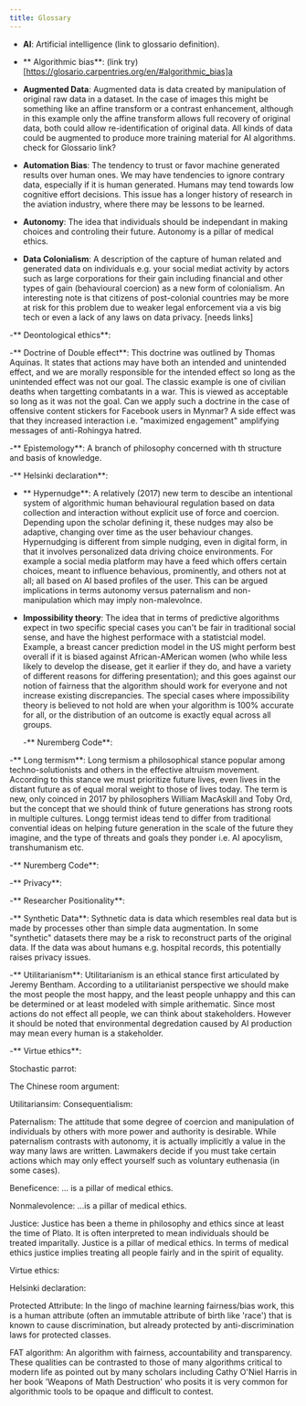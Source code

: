 ```yaml
---
title: Glossary
---
```


- **AI**:
  Artificial intelligence (link to glossario definition).

- ** Algorithmic bias**:
(link try)[https://glosario.carpentries.org/en/#algorithmic_bias]a

- **Augmented Data**:
  Augmented data is data created by manipulation of original raw data in a dataset. In the case of images this might be something like an affine transform or a contrast enhancement, although in this example only the affine transform allows full recovery of original data, both could allow re-identification of original data. All kinds of data could be augmented to produce more training material for AI algorithms. check for Glossario link?

- **Automation Bias**:
    The tendency to trust or favor machine generated results over human ones. We may have tendencies to ignore contrary data, especially if it is human generated. Humans may tend towards low cognitive effort decisions. This issue has a longer history of research in the aviation industry, where there may be lessons to be learned.

- **Autonomy**:
    The idea that individuals should be independant in making choices and controling their future. Autonomy is a pillar of medical ethics. 
  
- **Data Colonialism**:
  A description of the capture of human related and generated data on individuals  e.g. your social mediat activity by actors such as large corporations for their gain including financial and other types of gain (behavioural coercion) as a new form of colonialism. An interesting note is that citizens of post-colonial countries may be more at risk for this problem due to weaker legal enforcement via a vis big tech or even a lack of any laws on data privacy. [needs links]

-** Deontological ethics**:
 

-** Doctrine of Double effect**:
    This doctrine was outlined by Thomas Aquinas. It states that actions may have both an intended and unintended effect, and we are morally responsible for the intended effect so long as the unintended effect was not our goal. The classic example is one of civilian deaths when targetting combatants in a war. This is viewed as acceptable so long as it was not the goal. Can we apply such a doctrine in the case of offensive content stickers for Facebook users in Mynmar? A side effect was that they increased interaction i.e. "maximized engagement" amplifying messages of anti-Rohingya hatred. 

-** Epistemology**:
    A branch of philosophy concerned with th structure and basis of knowledge. 

-** Helsinki declaration**:

 
- ** Hypernudge**:
    A relatively (2017) new term to descibe an intentional system of algorithmic human behavioural regulation based on data collection and interaction without explicit use of force and coercion. Depending upon the scholar defining it, these nudges may also be adaptive, changing over time as the user behaviour changes. Hypernudging is different from simple nudging, even in digital form, in that it involves personalized data driving choice environments. For example a social media platform may have a feed which offers certain choices, meant to influence behavious, prominently, and others not at all; all based on AI based profiles of the user. This can be argued implications in terms autonomy versus paternalism and non-manipulation which may imply non-malevolnce.


- **Impossibility theory**:
  The idea that in terms of predictive algorithms expect in two specific special cases you can't be fair in traditional social sense, and have the highest performace with a statistcial model. Example, a breast cancer prediction model in the US might perform best overall if it is biased against African-AMerican women (who while less likely to develop the disease, get it earlier if they do, and have a variety of different reasons for differing presentation); and this goes against our notion of fairness that the algorithm should work for everyone and not increase existing discrepancies. The special cases where impossibility theory is believed to not hold are when your algorithm is 100% accurate for all, or the distribution of an outcome is exactly equal across all groups. 

  -** Nuremberg Code**:

-** Long termism**:
    Long termism a philosophical stance popular among techno-solutionists and others in the effective altruism movement. According to this stance we must prioritize future lives, even lives in the distant future as of equal moral weight to those of lives today. The term is new, only coinced in 2017 by philosophers William MacAskill and Toby Ord, but the concept that we should think of future generations has strong roots in multiple cultures. Longg termist ideas tend to differ from traditional convential ideas on helping future generation in the scale of the future they imagine, and the type of threats and goals they ponder i.e. AI apocylism, transhumanism etc.


-** Nuremberg Code**:

-** Privacy**:

-** Researcher Positionality**:

-** Synthetic Data**:
    Sythnetic data is data which resembles real data but is made by processes other than simple data augmentation. In some "synthetic" datasets there may be a risk to reconstruct parts of the original data. If the data was about humans e.g. hospital records, this potentially raises privacy issues.

 -** Utilitarianism**:
    Utilitarianism is an ethical stance first articulated by Jeremy Bentham. According to a utilitarianist perspective we should make the most people the most happy, and the least people unhappy and this can be determined or at least modeled with simple arithematic. Since most actions do not effect all people, we can think about stakeholders. However it should be noted that environmental degredation caused by AI production may mean every human is a stakeholder.


 -** Virtue ethics**:
 









Stochastic parrot:


The Chinese room argument:


Utilitariansim: 
Consequentialism:



Paternalism: The attitude that some degree of coercion and manipulation of individuals by others with more power and authority is desirable. While paternalism contrasts with autonomy, it is actually implicitly a value in the way many laws are written. Lawmakers decide if you must take certain actions which may only effect yourself such as voluntary euthenasia (in some cases).



Beneficence: ... is a pillar of medical ethics. 

Nonmalevolence: ...is a pillar of medical ethics. 

Justice: Justice has been a theme in philosophy and ethics since at least the time of Plato. It is often interpreted to mean individuals should be treated imparitally. Justice is a pillar of medical ethics. In terms of medical ethics justice implies treating all people fairly and in the spirit of equality. 


Virtue ethics:

Helsinki declaration:


Protected Attribute: In the lingo of machine learning fairness/bias work, this is a human attribute (often an immutable attribute of birth like 'race') that is known to cause discrimination, but already protected by anti-discrimination laws for protected classes. 

FAT algorithm: An algorithm with fairness, accountability and transparency. These qualities can be contrasted to those of many algorithms critical to modern life as pointed out by many scholars including Cathy O'Niel Harris in her book 'Weapons of Math Destruction' who posits it is very common for algorithmic tools to be opaque and difficult to contest. 




